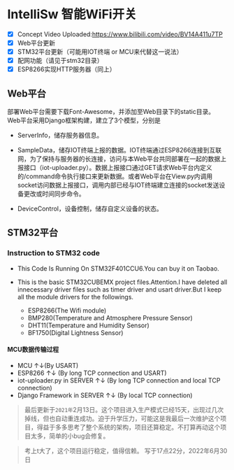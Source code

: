 # IntelliSw 智能WiFi开关

- [x] Concept Video Uploaded:https://www.bilibili.com/video/BV14A411u7TP
- [x] Web平台更新
- [x] STM32平台更新（可能用IOT终端 or MCU来代替这一说法）
- [x] 配网功能（请见于stm32目录）
- [x] ESP8266实现HTTP服务器（同上）

## Web平台

部署Web平台需要下载Font-Awesome，并添加至Web目录下的static目录。  
Web平台采用Django框架构建，建立了3个模型，分别是

- ServerInfo，储存服务器信息。

- SampleData，储存IOT终端上报的数据。IOT终端通过ESP8266连接到互联网，为了保持与服务器的长连接，访问与本Web平台共同部署在一起的数据上报接口（iot-uploader.py）。数据上报接口通过GET请求Web平台内定义的/command命令执行接口来更新数据。或者Web平台在View.py内调用socket访问数据上报接口，调用内部已经与IOT终端建立连接的socket发送设备更改或时间同步命令。

- DeviceControl，设备控制，储存自定义设备的状态。

## STM32平台

### Instruction to STM32 code

- This Code Is Running On STM32F401CCU6.You can buy it on Taobao.
- This is the basic STM32CUBEMX project files.Attention.I have deleted all innecessary driver files such as timer driver and usart driver.But I keep all the module drivers for the
followings.

  - ESP8266(The Wifi module)
  - BMP280(Temperature and Atmosphere Pressure Sensor)
  - DHT11(Temperature and Humidity Sensor) 
  - BF1750(Digital Lightness Sensor)

#### MCU数据传输过程

- MCU ↑↓(By USART)
- ESP8266 ↑↓ (By long TCP connection and USART)
- iot-uploader.py in SERVER ↑↓ (By long TCP connection and local TCP connection)
- Django Framework in SERVER ↑↓ (By local TCP connection)

> 最后更新于`2021年`2月13日。这个项目进入生产模式已经15天，出现过几次掉线，但也自动重连成功。迫于升学压力，可能这是我最后一次维护这个项目，得益于多多思考了整个系统的架构，项目还算稳定。不打算再动这个项目太多，简单的小bug会修复。

> 考上t大了，这个项目运行稳定，值得信赖。 写于17点22分，2022年6月30日
